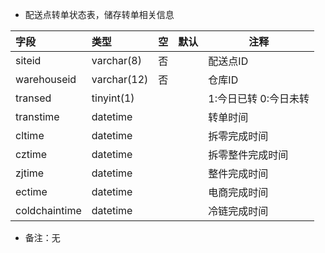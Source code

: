-  配送点转单状态表，储存转单相关信息

| 字段          | 类型        | 空   | 默认 | 注释                   |
| :------------ | :---------- | :--- | ---- | ---------------------- |
| siteid        | varchar(8)  | 否   |      | 配送点ID               |
| warehouseid   | varchar(12) | 否   |      | 仓库ID                 |
| transed       | tinyint(1)  |      |      | 1:今日已转  0:今日未转 |
| transtime     | datetime    |      |      | 转单时间               |
| cltime        | datetime    |      |      | 拆零完成时间           |
| cztime        | datetime    |      |      | 拆零整件完成时间       |
| zjtime        | datetime    |      |      | 整件完成时间           |
| ectime        | datetime    |      |      | 电商完成时间           |
| coldchaintime | datetime    |      |      | 冷链完成时间           |

- 备注：无

